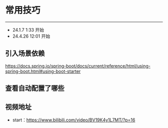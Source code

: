 # 常用技巧
---
* 24.1.7 1:33 开始
* 24.4.26 12:01 开始

## 引入场景依赖

https://docs.spring.io/spring-boot/docs/current/reference/html/using-spring-boot.html#using-boot-starter


## 查看自动配置了哪些

## 视频地址
* start：https://www.bilibili.com/video/BV19K4y1L7MT/?p=16

